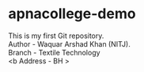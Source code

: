 # apnacollege-demo
This is my first Git repository.
<br>
Author - Waquar Arshad Khan (NITJ).
<br>
Branch - Textile Technology
<br>
<b Address - BH >